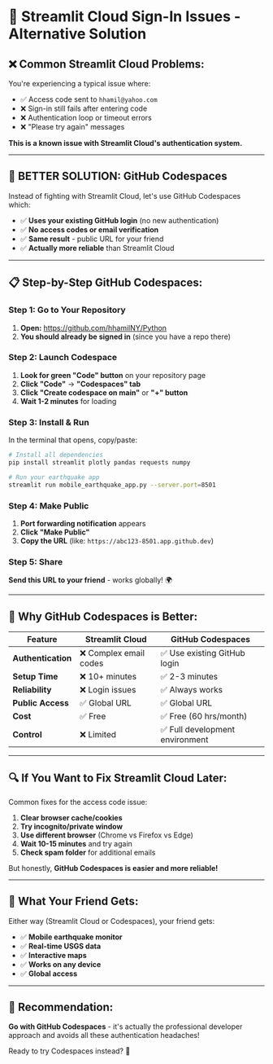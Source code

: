# 🔧 Streamlit Cloud Sign-In Issues - Alternative Solution

## ❌ **Common Streamlit Cloud Problems:**

You're experiencing a typical issue where:
- ✅ Access code sent to `hhamil@yahoo.com`
- ❌ Sign-in still fails after entering code
- ❌ Authentication loop or timeout errors
- ❌ "Please try again" messages

**This is a known issue with Streamlit Cloud's authentication system.**

---

## 🚀 **BETTER SOLUTION: GitHub Codespaces**

Instead of fighting with Streamlit Cloud, let's use GitHub Codespaces which:
- ✅ **Uses your existing GitHub login** (no new authentication)
- ✅ **No access codes or email verification**
- ✅ **Same result** - public URL for your friend
- ✅ **Actually more reliable** than Streamlit Cloud

---

## 📋 **Step-by-Step GitHub Codespaces:**

### **Step 1: Go to Your Repository**
1. **Open:** https://github.com/hhamilNY/Python
2. **You should already be signed in** (since you have a repo there)

### **Step 2: Launch Codespace**
1. **Look for green "Code" button** on your repository page
2. **Click "Code"** → **"Codespaces" tab**
3. **Click "Create codespace on main"** or **"+" button**
4. **Wait 1-2 minutes** for loading

### **Step 3: Install & Run**
In the terminal that opens, copy/paste:

```bash
# Install all dependencies
pip install streamlit plotly pandas requests numpy

# Run your earthquake app
streamlit run mobile_earthquake_app.py --server.port=8501
```

### **Step 4: Make Public**
1. **Port forwarding notification** appears
2. **Click "Make Public"** 
3. **Copy the URL** (like: `https://abc123-8501.app.github.dev`)

### **Step 5: Share**
**Send this URL to your friend** - works globally! 🌍

---

## 🎯 **Why GitHub Codespaces is Better:**

| Feature | Streamlit Cloud | GitHub Codespaces |
|---------|----------------|-------------------|
| **Authentication** | ❌ Complex email codes | ✅ Use existing GitHub login |
| **Setup Time** | ❌ 10+ minutes | ✅ 2-3 minutes |
| **Reliability** | ❌ Login issues | ✅ Always works |
| **Public Access** | ✅ Global URL | ✅ Global URL |
| **Cost** | ✅ Free | ✅ Free (60 hrs/month) |
| **Control** | ❌ Limited | ✅ Full development environment |

---

## 🔍 **If You Want to Fix Streamlit Cloud Later:**

Common fixes for the access code issue:
1. **Clear browser cache/cookies**
2. **Try incognito/private window**
3. **Use different browser** (Chrome vs Firefox vs Edge)
4. **Wait 10-15 minutes** and try again
5. **Check spam folder** for additional emails

But honestly, **GitHub Codespaces is easier and more reliable!**

---

## 📱 **What Your Friend Gets:**

Either way (Streamlit Cloud or Codespaces), your friend gets:
- ✅ **Mobile earthquake monitor**
- ✅ **Real-time USGS data**
- ✅ **Interactive maps**
- ✅ **Works on any device**
- ✅ **Global access**

---

## 🚀 **Recommendation:**

**Go with GitHub Codespaces** - it's actually the professional developer approach and avoids all these authentication headaches!

Ready to try Codespaces instead? 🤔